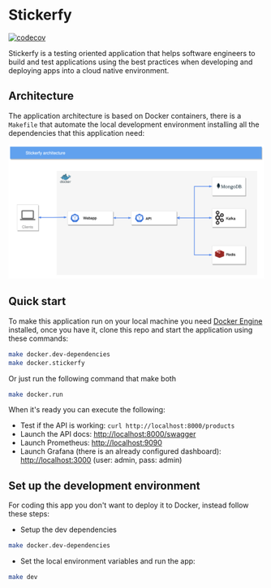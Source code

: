 # Stickerfy

[![codecov](https://codecov.io/gh/maxguzman/stickerfy/branch/main/graph/badge.svg?token=SWY3J7HWJ6)](https://codecov.io/gh/maxguzman/stickerfy)

Stickerfy is a testing oriented application that helps software engineers to build and test applications using the best practices when developing and deploying apps into a cloud native environment.

## Architecture

The application architecture is based on Docker containers, there is a `Makefile` that automate the local development environment installing all the dependencies that this application need:

![stickerfy-architecture](/static/stickerfy-architecture.png)

## Quick start

To make this application run on your local machine you need [Docker Engine](https://docs.docker.com/engine/install/) installed, once you have it, clone this repo and start the application using these commands:

```bash
make docker.dev-dependencies
make docker.stickerfy
```

Or just run the following command that make both

```bash
make docker.run
```

When it's ready you can execute the following:

- Test if the API is working: `curl http://localhost:8000/products`
- Launch the API docs: [http://localhost:8000/swagger](http://localhost:8000/swagger)
- Launch Prometheus: [http://localhost:9090](http://localhost:9090)
- Launch Grafana (there is an already configured dashboard): [http://localhost:3000](http://localhost:3000) (user: admin, pass: admin)

## Set up the development environment

For coding this app you don't want to deploy it to Docker, instead follow these steps:

- Setup the dev dependencies

```bash
make docker.dev-dependencies
```

- Set the local environment variables and run the app:

```bash
make dev
```
